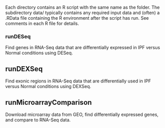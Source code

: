 Each directory contains an R script with the same name as the folder. The subdirectory data/ typically contains any required input data and (often) a .RData file containing the R environment after the script has run. See comments in each R file for details. 

### runDESeq
Find genes in RNA-Seq data that are differentially expressed in IPF versus Normal conditions using DESeq.

## runDEXSeq
Find exonic regions in RNA-Seq data that are differentially used in IPF versus Normal conditions using DEXSeq.

## runMicroarrayComparison
Download microarray data from GEO, find differentially expressed genes, and compare to RNA-Seq data.


